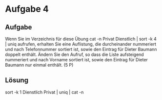# Aufgabe 4
## Aufgabe
Wenn Sie im Verzeichnis für diese Übung
cat -n Privat Dienstlich | sort -k 4 | uniq
aufrufen, erhalten Sie eine Auflistung, die durcheinander nummeriert und nach Telefonnummer sortiert ist, sowie den Eintrag für Dieter Baumann doppelt enthält. Ändern Sie den Aufruf, so dass die Liste aufsteigend nummeriert und nach Vorname sortiert ist, sowie den Eintrag für Dieter Baumann nur einmal enthält. (5 P) 

## Lösung
sort -k 1 Dienstlich Privat | uniq | cat -n
